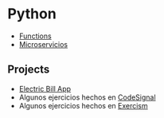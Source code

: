 # Python

- [Functions](content/functions/README.md)
- [Microservicios](content/microservices/README.md)

## Projects
- [Electric Bill App](https://github.com/dravel04/electricBillApp)
- Algunos ejercicios hechos en [CodeSignal](./content/codesignal/)
- Algunos ejercicios hechos en [Exercism](./content/exercism/)